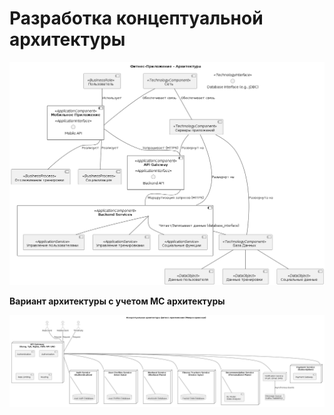 # Разработка концептуальной архитектуры

![Концептуальная архитектура](Pic/arch_concept.png)

**Вариант архитектуры с учетом МС архитектуры**

![Концептуальная архитектура МС](Pic/conc1.png)
